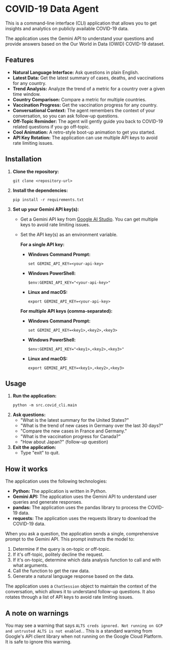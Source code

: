 # COVID-19 Data Agent

This is a command-line interface (CLI) application that allows you to get insights and analytics on publicly available COVID-19 data.

The application uses the Gemini API to understand your questions and provide answers based on the Our World in Data (OWID) COVID-19 dataset.

## Features

- **Natural Language Interface:** Ask questions in plain English.
- **Latest Data:** Get the latest summary of cases, deaths, and vaccinations for any country.
- **Trend Analysis:** Analyze the trend of a metric for a country over a given time window.
- **Country Comparison:** Compare a metric for multiple countries.
- **Vaccination Progress:** Get the vaccination progress for any country.
- **Conversational Context:** The agent remembers the context of your conversation, so you can ask follow-up questions.
- **Off-Topic Reminder:** The agent will gently guide you back to COVID-19 related questions if you go off-topic.
- **Cool Animation:** A retro-style boot-up animation to get you started.
- **API Key Rotation:** The application can use multiple API keys to avoid rate limiting issues.

## Installation

1.  **Clone the repository:**
    ```
    git clone <repository-url>
    ```
2.  **Install the dependencies:**
    ```
    pip install -r requirements.txt
    ```
3.  **Set up your Gemini API key(s):**
    - Get a Gemini API key from [Google AI Studio](https://aistudio.google.com/apikey). You can get multiple keys to avoid rate limiting issues.
    - Set the API key(s) as an environment variable.

      **For a single API key:**

      *   **Windows Command Prompt:**
          ```
          set GEMINI_API_KEY=<your-api-key>
          ```

      *   **Windows PowerShell:**
          ```
          $env:GEMINI_API_KEY="<your-api-key>"
          ```

      *   **Linux and macOS:**
          ```
          export GEMINI_API_KEY=<your-api-key>
          ```

      **For multiple API keys (comma-separated):**

      *   **Windows Command Prompt:**
          ```
          set GEMINI_API_KEY=<key1>,<key2>,<key3>
          ```

      *   **Windows PowerShell:**
          ```
          $env:GEMINI_API_KEY="<key1>,<key2>,<key3>"
          ```

      *   **Linux and macOS:**
          ```
          export GEMINI_API_KEY=<key1>,<key2>,<key3>
          ```

## Usage

1.  **Run the application:**
    ```
    python -m src.covid_cli.main
    ```
2.  **Ask questions:**
    - "What is the latest summary for the United States?"
    - "What is the trend of new cases in Germany over the last 30 days?"
    - "Compare the new cases in France and Germany."
    - "What is the vaccination progress for Canada?"
    - "How about Japan?" (follow-up question)
3.  **Exit the application:**
    - Type "exit" to quit.

## How it works

The application uses the following technologies:
- **Python:** The application is written in Python.
- **Gemini API:** The application uses the Gemini API to understand user queries and generate responses.
- **pandas:** The application uses the pandas library to process the COVID-19 data.
- **requests:** The application uses the requests library to download the COVID-19 data.

When you ask a question, the application sends a single, comprehensive prompt to the Gemini API. This prompt instructs the model to:
1.  Determine if the query is on-topic or off-topic.
2.  If it's off-topic, politely decline the request.
3.  If it's on-topic, determine which data analysis function to call and with what arguments.
4.  Call the function to get the raw data.
5.  Generate a natural language response based on the data.

The application uses a `ChatSession` object to maintain the context of the conversation, which allows it to understand follow-up questions. It also rotates through a list of API keys to avoid rate limiting issues.

## A note on warnings

You may see a warning that says `ALTS creds ignored. Not running on GCP and untrusted ALTS is not enabled.`. This is a standard warning from Google's API client library when not running on the Google Cloud Platform. It is safe to ignore this warning.
